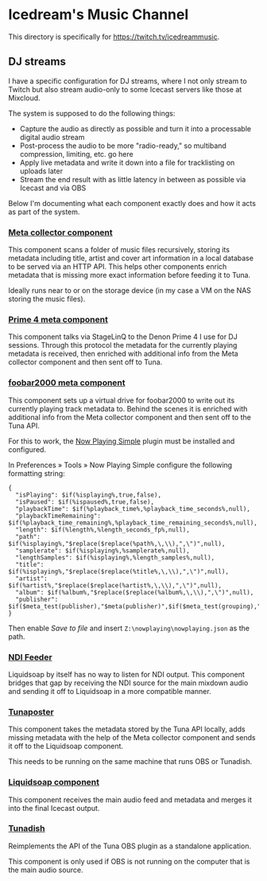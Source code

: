 # Icedream's Music Channel

This directory is specifically for https://twitch.tv/icedreammusic.

## DJ streams

I have a specific configuration for DJ streams, where I not only stream to Twitch but also stream audio-only to some Icecast servers like those at Mixcloud.

The system is supposed to do the following things:

- Capture the audio as directly as possible and turn it into a processable digital audio stream
- Post-process the audio to be more "radio-ready," so multiband compression, limiting, etc. go here
- Apply live metadata and write it down into a file for tracklisting on uploads later
- Stream the end result with as little latency in between as possible via Icecast and via OBS

Below I'm documenting what each component exactly does and how it acts as part of the system.

### [Meta collector component](meta-collector/)

This component scans a folder of music files recursively, storing its metadata including title, artist and cover art information in a local database to be served via an HTTP API. This helps other components enrich metadata that is missing more exact information before feeding it to Tuna.

Ideally runs near to or on the storage device (in my case a VM on the NAS storing the music files).

### [Prime 4 meta component](prime4/)

This component talks via StageLinQ to the Denon Prime 4 I use for DJ sessions. Through this protocol the metadata for the currently playing metadata is received, then enriched with additional info from the Meta collector component and then sent off to Tuna.

### [foobar2000 meta component](foobar2000/)

This component sets up a virtual drive for foobar2000 to write out its currently playing track metadata to. Behind the scenes it is enriched with additional info from the Meta collector component and then sent off to the Tuna API.

For this to work, the [Now Playing Simple](https://skipyrich.com/w/index.php/Foobar2000:Now_Playing_Simple) plugin must be installed and configured.

In Preferences » Tools » Now Playing Simple configure the following formatting string:

```
{
  "isPlaying": $if(%isplaying%,true,false),
  "isPaused": $if(%ispaused%,true,false),
  "playbackTime": $if(%playback_time%,%playback_time_seconds%,null),
  "playbackTimeRemaining": $if(%playback_time_remaining%,%playback_time_remaining_seconds%,null),
  "length": $if(%length%,%length_seconds_fp%,null),
  "path": $if(%isplaying%,"$replace($replace(%path%,\,\\),",\")",null),
  "samplerate": $if(%isplaying%,%samplerate%,null),
  "lengthSamples": $if(%isplaying%,%length_samples%,null),
  "title": $if(%isplaying%,"$replace($replace(%title%,\,\\),",\")",null),
  "artist": $if(%artist%,"$replace($replace(%artist%,\,\\),",\")",null),
  "album": $if(%album%,"$replace($replace(%album%,\,\\),",\")",null),
  "publisher": $if($meta_test(publisher),"$meta(publisher)",$if($meta_test(grouping),"$meta(grouping)",null))
}
```

Then enable *Save to file* and insert `Z:\nowplaying\nowplaying.json` as the path.

### [NDI Feeder](ndi-feeder/)

Liquidsoap by itself has no way to listen for NDI output. This component bridges that gap by receiving the NDI source for the main mixdown audio and sending it off to Liquidsoap in a more compatible manner.

### [Tunaposter](tunaposter/)

This component takes the metadata stored by the Tuna API locally, adds missing metadata with the help of the Meta collector component and sends it off to the Liquidsoap component.

This needs to be running on the same machine that runs OBS or Tunadish.

### [Liquidsoap component](liquidsoap/)

This component receives the main audio feed and metadata and merges it into the final Icecast output.

### [Tunadish](tunadish/)

Reimplements the API of the Tuna OBS plugin as a standalone application.

This component is only used if OBS is not running on the computer that is the main audio source.
